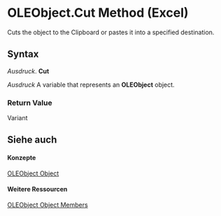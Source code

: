 
# OLEObject.Cut Method (Excel)

Cuts the object to the Clipboard or pastes it into a specified destination.


## Syntax

 _Ausdruck_. **Cut**

 _Ausdruck_ A variable that represents an **OLEObject** object.


### Return Value

Variant


## Siehe auch


#### Konzepte


[OLEObject Object](bc3ef12d-1531-6c21-71ab-3df6bb851f3b.md)
#### Weitere Ressourcen


[OLEObject Object Members](http://msdn.microsoft.com/library/fcee0a0a-a270-9f03-37f6-eb5989797bba%28Office.15%29.aspx)
